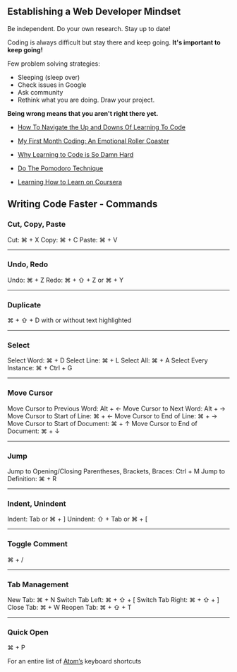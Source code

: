 ## Establishing a Web Developer Mindset

Be independent. Do your own research. Stay up to date!

   Coding is always difficult but stay there and keep going.
   **It's important to keep going!**

Few problem solving strategies:

- Sleeping (sleep over)
- Check issues in Google
- Ask community
- Rethink what you are doing. Draw your project.

**Being wrong means that you aren't right there yet.**

- [How To Navigate the Up and Downs Of Learning To Code](http://bit.ly/2pNic11)

- [My First Month Coding: An Emotional Roller Coaster](http://bit.ly/2pNDYlc)

- [Why Learning to Code is So Damn Hard](http://bit.ly/1XmpBRF)

- [Do The Pomodoro Technique](https://en.wikipedia.org/wiki/Pomodoro_Technique)

- [Learning How to Learn on Coursera](https://www.coursera.org/learn/learning-how-to-learn)

## Writing Code Faster - Commands

### Cut, Copy, Paste

   Cut: ⌘ + X
   Copy: ⌘ + C
   Paste: ⌘ + V

***

### Undo, Redo

   Undo: ⌘ + Z
   Redo: ⌘ + ⇧ + Z or ⌘ + Y

***

### Duplicate

   ⌘ + ⇧ + D with or without text highlighted

***

### Select

   Select Word: ⌘ + D
   Select Line: ⌘ + L
   Select All: ⌘ + A
   Select Every Instance: ⌘ + Ctrl + G

***

### Move Cursor

   Move Cursor to Previous Word: Alt + ←
   Move Cursor to Next Word: Alt + →
   Move Cursor to Start of Line: ⌘ + ←
   Move Cursor to End of Line: ⌘ + →
   Move Cursor to Start of Document: ⌘ + ↑
   Move Cursor to End of Document: ⌘ + ↓

***

### Jump

   Jump to Opening/Closing Parentheses, Brackets, Braces: Ctrl + M
   Jump to Definition: ⌘ + R

***

### Indent, Unindent

   Indent: Tab or ⌘ + ]
   Unindent: ⇧ + Tab or ⌘ + [

***

### Toggle Comment

   ⌘ + /

***

### Tab Management

   New Tab: ⌘ + N
   Switch Tab Left: ⌘ + ⇧ + [
   Switch Tab Right: ⌘ + ⇧ + ]
   Close Tab: ⌘ + W
   Reopen Tab: ⌘ + ⇧ + T

***

### Quick Open

 ⌘ + P

For an entire list of [Atom’s](https://github.com/nwinkler/atom-keyboard-shortcuts) keyboard shortcuts
